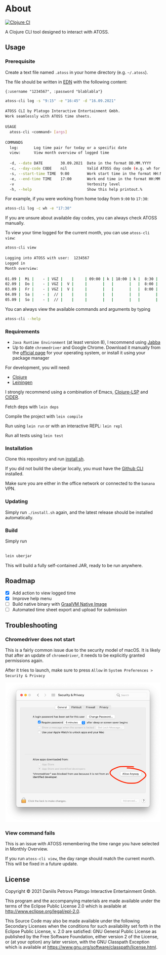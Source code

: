 # About

[![Clojure CI](https://github.com/platogo/atoss-cli/actions/workflows/clojure.yml/badge.svg)](https://github.com/platogo/atoss-cli/actions/workflows/clojure.yml)

A Clojure CLI tool designed to interact with ATOSS. 

## Usage

### Prerequisite

Create a text file named `.atoss` in your home directory (e.g. `~/.atoss`).

The file should be written in [EDN](https://github.com/edn-format/edn) with the following content:

```edn
{:username "1234567", :password "blablabla"}
```

```bash
atoss-cli log -s "9:15" -e "16:45" -d "16.09.2021"
 
ATOSS CLI by Platogo Interactive Entertainment Gmbh.
Work seamlessly with ATOSS time sheets.

USAGE
  atoss-cli <command> [args]

COMMANDS
  log:       Log time pair for today or a specific date
  view:      View month overview of logged time

  -d, --date DATE        30.09.2021  Date in the format DD.MM.YYYY
  -c, --day-code CODE    nil         Valid ATOSS day code (e.g. wh for WFH) can also be left blank.
  -s, --start-time TIME  9:00        Work start time in the format HH:MM
  -e, --end-time TIME    17:00       Work end time in the format HH:MM
  -v                                 Verbosity level
  -h, --help                         Show this help printout.%
```

For example, if you were working from home today from `9:00` to `17:30`:

```bash
atoss-cli log -c wh -e "17:30"
```

If you are unsure about available day codes, you can always check ATOSS manually.

To view your time logged for the current month, you can use `atoss-cli view`:

```bash
atoss-cli view

Logging into ATOSS with user:  1234567
Logged in
Month overview:

01.09 |  Mi |    - | VGZ |    |     | 09:00 | k | 18:00 | k |  8:30 |  0:48 |
02.09 |  Do |    - | VGZ |  V |     |       |   |       |   |  8:00 |  0:18 |
03.09 |  Fr |    - | VGZ |  V |     |       |   |       |   |  8:00 |  0:18 |
04.09 |  Sa |    - |  // |    |     |       |   |       |   |       |       |
05.09 |  So |    - |  // |    |     |       |   |       |   |       |       |
```

You can always view the available commands and arguments by typing

```bash
atoss-cli --help
```

### Requirements

- `Java Runtime Environment` (at least version 8), I recommend using [Jabba](https://github.com/shyiko/jabba)
- Up to date `chromedriver` and Google Chrome. Download it manually from the [official page](https://chromedriver.chromium.org/downloads) for your operating system, or install it using your package manager

For development, you will need:

- [Clojure](https://clojure.org/guides/getting_started)
- [Leiningen](https://leiningen.org)

I strongly recommend using a combination of Emacs, [Clojure-LSP](https://clojure-lsp.io) and [CIDER](https://docs.cider.mx/cider/index.html).

Fetch deps with `lein deps`

Compile the project with `lein compile`

Run using `lein run` or with an interactive REPL: `lein repl`

Run all tests using `lein test`

### Installation

Clone this repository and run [install.sh](./install.sh).

If you did not build the uberjar locally, you must have the [Github CLI](https://cli.github.com) installed.

Make sure you are either in the office network or connected to the `banana` VPN.

### Updating

Simply run `./install.sh` again, and the latest release should be installed automatically.

### Build

Simply run

```bash

lein uberjar

```

This will build a fully self-contained JAR, ready to be run anywhere.

## Roadmap

  - [x] Add action to view logged time
  - [x] Improve help menu
  - [ ] Build native binary with [GraalVM Native Image](https://www.graalvm.org/reference-manual/native-image/)
  - [ ] Automated time sheet export and upload for submission

## Troubleshooting

### Chromedriver does not start

This is a fairly common issue due to the security model of macOS. It is likely that after an update of `chromedriver`, it needs to be explicitly granted permissions again.

After it tries to launch, make sure to press `Allow` in `System Preferences > Security & Privacy`

![security](./security.png)

### View command fails

This is an issue with ATOSS remembering the time range you have selected in Monthly Overview.

If you run `atoss-cli view`, the day range should match the current month. This will be fixed in a future update.

## License

Copyright © 2021 Daniils Petrovs Platogo Interactive Entertainment Gmbh.

This program and the accompanying materials are made available under the
terms of the Eclipse Public License 2.0 which is available at
http://www.eclipse.org/legal/epl-2.0.

This Source Code may also be made available under the following Secondary
Licenses when the conditions for such availability set forth in the Eclipse
Public License, v. 2.0 are satisfied: GNU General Public License as published by
the Free Software Foundation, either version 2 of the License, or (at your
option) any later version, with the GNU Classpath Exception which is available
at https://www.gnu.org/software/classpath/license.html.
